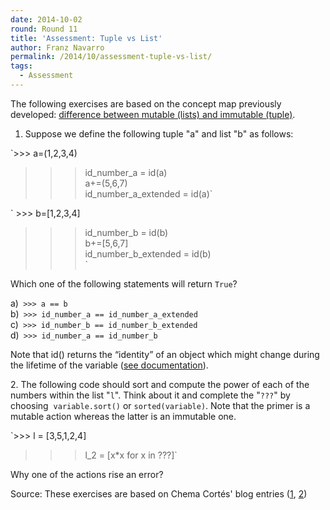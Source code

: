 ```yaml
---
date: 2014-10-02
round: Round 11
title: 'Assessment: Tuple vs List'
author: Franz Navarro
permalink: /2014/10/assessment-tuple-vs-list/
tags:
  - Assessment
---
```

The following exercises are based on the concept map previously developed: <a href="http://teaching.software-carpentry.org/2014/09/17/concept-map-immutable-vs-mutable-python/" target="_blank">difference between mutable (lists) and immutable (tuple)</a>.

1. Suppose we define the following tuple "a" and list "b" as follows:

`>>> a=(1,2,3,4)<br />
>>> id_number_a = id(a)<br />
>>> a+=(5,6,7)<br />
>>> id_number_a_extended = id(a)`

` >>> b=[1,2,3,4]<br />
>>> id_number_b = id(b)<br />
>>> b+=[5,6,7]<br />
>>> id_number_b_extended = id(b)<br />
`

Which one of the following statements will return `True`?

a)` >>> a == b`  
b)` >>> id_number_a == id_number_a_extended`  
c)` >>> id_number_b == id_number_b_extended`  
d)` >>> id_number_a == id_number_b`

Note that id() returns the “identity” of an object which might change during the lifetime of the variable (<a href="https://docs.python.org/2/library/functions.html#id" target="_blank">see documentation</a>).

2. The following code should sort and compute the power of each of the numbers within the list "`l`". Think about it and complete the "`???`" by choosing  `variable.sort()` or `sorted(variable)`. Note that the primer is a mutable action whereas the latter is an immutable one.

`>>> l = [3,5,1,2,4]<br />
>>> l_2 = [x*x for x in ???]`

Why one of the actions rise an error?

Source: These exercises are based on Chema Cortés' blog entries ([1][1], [2][2])

 [1]: http://ch3m4.org/blog/2013/03/22/mutable-o-inmutable-he-ahi-el-dilema/
 [2]: http://ch3m4.org/blog/2013/03/16/mutabilidad-de-listas/

